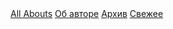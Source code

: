 <nav>
    <a id='logoimage' href='/'></a><a id='logo' href='/'>All Abouts</a>
    <a href='/2012/08/31/o-bloge.html'><span class='navbut {{page_about_active}}'>Об авторе</span></a>
    <a href='/2009/07/30/introducting-the-yubr-programming-language.html'><span class='navbut {{page_archive_active}}'>Архив</span></a>
    <a href='/2009/07/30/introducting-the-yubr-programming-language.html'><span class='navbut {{page_recent_active}}'>Свежее</span></a>
</nav>


